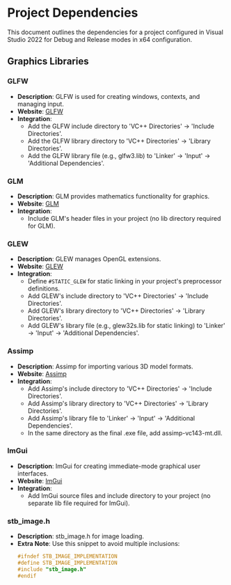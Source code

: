 # Project Dependencies

This document outlines the dependencies for a project configured in Visual Studio 2022 for Debug and Release modes in x64 configuration.

## Graphics Libraries

### GLFW
- **Description**: GLFW is used for creating windows, contexts, and managing input.
- **Website**: [GLFW](https://www.glfw.org/)
- **Integration**:
  - Add the GLFW include directory to 'VC++ Directories' -> 'Include Directories'.
  - Add the GLFW library directory to 'VC++ Directories' -> 'Library Directories'.
  - Add the GLFW library file (e.g., glfw3.lib) to 'Linker' -> 'Input' -> 'Additional Dependencies'.

### GLM
- **Description**: GLM provides mathematics functionality for graphics.
- **Website**: [GLM](https://glm.g-truc.net/)
- **Integration**:
  - Include GLM's header files in your project (no lib directory required for GLM).

### GLEW
- **Description**: GLEW manages OpenGL extensions.
- **Website**: [GLEW](http://glew.sourceforge.net/)
- **Integration**:
  - Define `#STATIC_GLEW` for static linking in your project's preprocessor definitions.
  - Add GLEW's include directory to 'VC++ Directories' -> 'Include Directories'.
  - Add GLEW's library directory to 'VC++ Directories' -> 'Library Directories'.
  - Add GLEW's library file (e.g., glew32s.lib for static linking) to 'Linker' -> 'Input' -> 'Additional Dependencies'.

### Assimp
- **Description**: Assimp for importing various 3D model formats.
- **Website**: [Assimp](https://www.assimp.org/)
- **Integration**:
  - Add Assimp's include directory to 'VC++ Directories' -> 'Include Directories'.
  - Add Assimp's library directory to 'VC++ Directories' -> 'Library Directories'.
  - Add Assimp's library file to 'Linker' -> 'Input' -> 'Additional Dependencies'.
  - In the same directory as the final .exe file, add assimp-vc143-mt.dll.

### ImGui
- **Description**: ImGui for creating immediate-mode graphical user interfaces.
- **Website**: [ImGui](https://github.com/ocornut/imgui)
- **Integration**:
  - Add ImGui source files and include directory to your project (no separate lib file required for ImGui).

### stb_image.h
- **Description**: stb_image.h for image loading.
- **Extra Note**: Use this snippet to avoid multiple inclusions:
  ```c++
  #ifndef STB_IMAGE_IMPLEMENTATION
  #define STB_IMAGE_IMPLEMENTATION
  #include "stb_image.h"
  #endif

